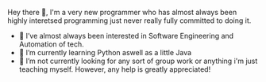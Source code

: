 




Hey there 👋,
I'm a very new programmer who has almost always been highly interetsed programming just never really fully committed to doing it.

- 👀 I’ve almost always been interested in Software Engineering and Automation of tech.
- 🌱 I’m currently learning Python aswell as a little Java
- 💞️ I’m not currently looking for any sort of group work or anything i'm just teaching myself. However, any help is greatly appreciated!

<!---
joecarterr/joecarterr is a ✨ special ✨ repository because its `README.md` (this file) appears on your GitHub profile.
You can click the Preview link to take a look at your changes.
--->

